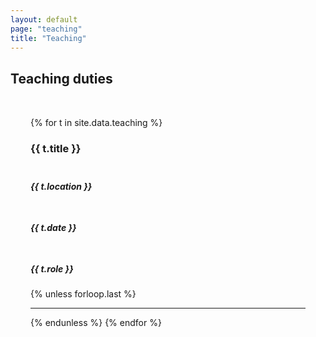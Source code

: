 ```yaml
---
layout: default
page: "teaching"
title: "Teaching"
---
```


<div class="w3-container w3-content w3-center">
  <h2 class="w3-text-grey w3-padding-16 w3-center"><i class="fa fa-book fa-fw w3-margin-right w3-xxlarge w3-text-teal"></i>Teaching duties</h2>

  <div class="w3-container w3-card w3-white" style="padding: 32px 32px;">
    {% for t in site.data.teaching %}
    <div class="w3-container">
      <div class="w3-row">
        <div class="w3-col l6 m12 s12 w3-container w3-center">
          <h3>{{ t.title }}</h3>
        </div>
        <div class="w3-col l2 m4 s4 w3-container w3-center" style="padding-top:6px; padding-left: 0px;">
          <h5>{{ t.location }}</h5>
        </div>
        <div class="w3-col l2 m4 s4 w3-container w3-center" style="padding-top:6px;">
          <h5>{{ t.date }}</h5>
        </div>
        <div class="w3-col l2 m4 s4 w3-container w3-center" style="padding-top:6px; padding-right: 0px;">
          <h5>{{ t.role }}</h5>
        </div>
      </div>
    </div>
    {% unless forloop.last %}<hr>{% endunless %}
    {% endfor %}
  </div>
</div>